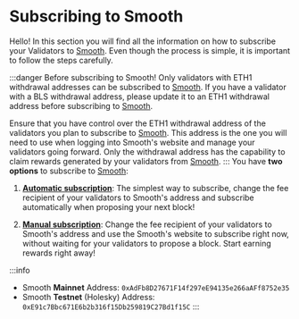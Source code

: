 # Subscribing to Smooth

Hello! In this section you will find all the information on how to subscribe your Validators to [Smooth](https://smooth.dappnode.io/). Even though the process is simple, it is important to follow the steps carefully. 

:::danger Before subscribing to Smooth!
Only validators with ETH1 withdrawal addresses can be subscribed to [Smooth](https://smooth.dappnode.io/). If you have a validator with a BLS withdrawal address, please update it to an ETH1 withdrawal address before subscribing to [Smooth](https://smooth.dappnode.io/). 

Ensure that you have control over the ETH1 withdrawal address of the validators you plan to subscribe to [Smooth](https://smooth.dappnode.io/). This address is the one you will need to use when logging into Smooth's website and manage your validators going forward. Only the withdrawal address has the capability to claim rewards generated by your validators from [Smooth](https://smooth.dappnode.io/).
:::
You have **two options** to subscribe to [Smooth](https://smooth.dappnode.io/):

1. [**Automatic subscription**](/docs/smooth/subscribe-to-smooth/automatic.md): The simplest way to subscribe, change the fee recipient of your validators to Smooth's address and subscribe automatically when proposing your next block!

2. [**Manual subscription**](/docs/smooth/subscribe-to-smooth/manual.md): Change the fee recipient of your validators to Smooth's address and use the Smooth's website to subscribe right now, without waiting for your validators to propose a block. Start earning rewards right away!

:::info
- Smooth **Mainnet** Address: `0xAdFb8D27671F14f297eE94135e266aAFf8752e35`
- Smooth **Testnet** (Holesky) Address: `0xE91c7Bbc671E6b2b316f15Db259819C27Bd1f15C`
:::
